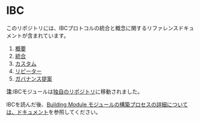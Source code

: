 # IBC

このリポジトリには、IBCプロトコルの統合と概念に関するリファレンスドキュメントが含まれています。

1. [概要](./overview.md)
2. [統合](./integration.md)
3. [カスタム](./custom.md)
4. [リピーター](./relayer.md)
5. [ガバナンス提案](./proposals.md)

**注**:IBCモジュールは[独自のリポジトリ](https://github.com/cosmos/ibc-go)に移動されました。

IBCを読んだ後、[Building Module
モジュールの構築プロセスの詳細については、ドキュメント](../building-modules/README.md)を参照してください。 
